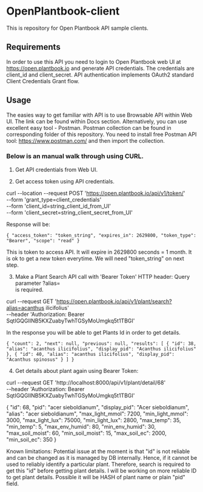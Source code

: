 # OpenPlantbook-client
This is repository for Open Plantbook API sample clients.

## Requirements
In order to use this API you need to login to Open Plantbook web UI at https://open.plantbook.io and generate API credentials. The credentials are client_id and client_secret. API authentication implements OAuth2 standard Client Credentials Grant flow.

## Usage
The easies way to get familiar with API is to use Browsable API within Web UI. The link can be found within Docs section.
Alternatively, you can use excellent easy tool - Postman. Postman collection can be found in corresponding folder of this repository. You need to install free Postman API tool: https://www.postman.com/ and then import the collection.

### Below is an manual walk through using CURL.

1. Get API credentials from Web UI.

2. Get access token using API credentials.

curl --location --request POST 'https://open.plantbook.io/api/v1/token/' \
--form 'grant_type=client_credentials' \
--form 'client_id=string_client_id_from_UI' \
--form 'client_secret=string_client_secret_from_UI'

Response will be:

`{
    "access_token": "token_string",
    "expires_in": 2629800,
    "token_type": "Bearer",
    "scope": "read"
}`

This is token to access API. It will expire in 2629800 seconds = 1 month. It is ok to get a new token everytime.
We will need "token_string" on next step.

3. Make a Plant Search API call with 'Bearer Token' HTTP header:
Query parameter ?alias=<search string> is required.

curl --request GET 'https://open.plantbook.io/api/v1/plant/search?alias=acanthus ilicifolius' \
--header 'Authorization: Bearer SqtIGQGIINB5KXZuabyTwhTGSyMoUmgkq5t1TBGI'

In the response you will be able to get Plants Id in order to get details.

`{
    "count": 2,
    "next": null,
    "previous": null,
    "results": [
        {
            "id": 38,
            "alias": "acanthus ilicifolius",
            "display_pid": "Acanthus ilicifolius"
        },
        {
            "id": 40,
            "alias": "acanthus ilicifolius",
            "display_pid": "Acanthus spinosus"
        }
    ]
}`

4.  Get details about plant again using Bearer Token:

curl --request GET 'http://localhost:8000/api/v1/plant/detail/68' \
--header 'Authorization: Bearer SqtIGQGIINB5KXZuabyTwhTGSyMoUmgkq5t1TBGI'

{
    "id": 68,
    "pid": "acer sieboldianum",
    "display_pid": "Acer sieboldianum",
    "alias": "acer sieboldianum",
    "max_light_mmol": 7200,
    "min_light_mmol": 3000,
    "max_light_lux": 75000,
    "min_light_lux": 2800,
    "max_temp": 35,
    "min_temp": 5,
    "max_env_humid": 80,
    "min_env_humid": 30,
    "max_soil_moist": 60,
    "min_soil_moist": 15,
    "max_soil_ec": 2000,
    "min_soil_ec": 350
}

Known limitations:
Potential issue at the moment is that "id" is not reliable and can be changed as it is managed by DB internally. Hence, if it cannot be used to  reliably identify a particular plant. Therefore, search is required to get this "id" before getting plant details. 
I will be working on more reliable ID to get plant details. Possible it will be  HASH of plant name or plain "pid" field.
